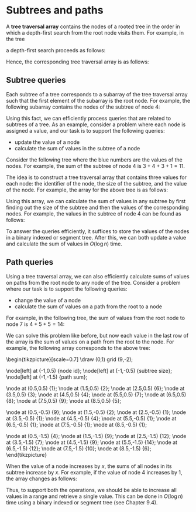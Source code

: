 # Subtrees and paths

A **tree traversal array** contains the nodes of a rooted tree
in the order in which a depth-first search
from the root node visits them.
For example, in the tree

<script type="text/tikz">
\begin{tikzpicture}[scale=0.9]
\node[draw, circle] (1) at (0,3) {1};
\node[draw, circle] (2) at (-3,1) {2};
\node[draw, circle] (3) at (-1,1) {3};
\node[draw, circle] (4) at (1,1) {4};
\node[draw, circle] (5) at (3,1) {5};
\node[draw, circle] (6) at (-3,-1) {6};
\node[draw, circle] (7) at (-0.5,-1) {7};
\node[draw, circle] (8) at (1,-1) {8};
\node[draw, circle] (9) at (2.5,-1) {9};

\path[draw,thick,-] (1) -- (2);
\path[draw,thick,-] (1) -- (3);
\path[draw,thick,-] (1) -- (4);
\path[draw,thick,-] (1) -- (5);
\path[draw,thick,-] (2) -- (6);
\path[draw,thick,-] (4) -- (7);
\path[draw,thick,-] (4) -- (8);
\path[draw,thick,-] (4) -- (9);
\end{tikzpicture}
</script>

a depth-first search proceeds as follows:

<script type="text/tikz">
\begin{tikzpicture}[scale=0.9]
\node[draw, circle] (1) at (0,3) {1};
\node[draw, circle] (2) at (-3,1) {2};
\node[draw, circle] (3) at (-1,1) {3};
\node[draw, circle] (4) at (1,1) {4};
\node[draw, circle] (5) at (3,1) {5};
\node[draw, circle] (6) at (-3,-1) {6};
\node[draw, circle] (7) at (-0.5,-1) {7};
\node[draw, circle] (8) at (1,-1) {8};
\node[draw, circle] (9) at (2.5,-1) {9};

\path[draw,thick,-] (1) -- (2);
\path[draw,thick,-] (1) -- (3);
\path[draw,thick,-] (1) -- (4);
\path[draw,thick,-] (1) -- (5);
\path[draw,thick,-] (2) -- (6);
\path[draw,thick,-] (4) -- (7);
\path[draw,thick,-] (4) -- (8);
\path[draw,thick,-] (4) -- (9);


\path[draw=red,thick,->,line width=2pt] (1) edge [bend right=15] (2);
\path[draw=red,thick,->,line width=2pt] (2) edge [bend right=15] (6);
\path[draw=red,thick,->,line width=2pt] (6) edge [bend right=15] (2);
\path[draw=red,thick,->,line width=2pt] (2) edge [bend right=15] (1);
\path[draw=red,thick,->,line width=2pt] (1) edge [bend right=15] (3);
\path[draw=red,thick,->,line width=2pt] (3) edge [bend right=15] (1);
\path[draw=red,thick,->,line width=2pt] (1) edge [bend right=15] (4);
\path[draw=red,thick,->,line width=2pt] (4) edge [bend right=15] (7);
\path[draw=red,thick,->,line width=2pt] (7) edge [bend right=15] (4);
\path[draw=red,thick,->,line width=2pt] (4) edge [bend right=15] (8);
\path[draw=red,thick,->,line width=2pt] (8) edge [bend right=15] (4);
\path[draw=red,thick,->,line width=2pt] (4) edge [bend right=15] (9);
\path[draw=red,thick,->,line width=2pt] (9) edge [bend right=15] (4);
\path[draw=red,thick,->,line width=2pt] (4) edge [bend right=15] (1);
\path[draw=red,thick,->,line width=2pt] (1) edge [bend right=15] (5);
\path[draw=red,thick,->,line width=2pt] (5) edge [bend right=15] (1);

\end{tikzpicture}
</script>

Hence, the corresponding tree traversal array is as follows:

<script type="text/tikz">
\begin{tikzpicture}[scale=0.7]
\draw (0,0) grid (9,1);

\node at (0.5,0.5) {1};
\node at (1.5,0.5) {2};
\node at (2.5,0.5) {6};
\node at (3.5,0.5) {3};
\node at (4.5,0.5) {4};
\node at (5.5,0.5) {7};
\node at (6.5,0.5) {8};
\node at (7.5,0.5) {9};
\node at (8.5,0.5) {5};
% 
% \footnotesize
% \node at (0.5,1.4) {1};
% \node at (1.5,1.4) {2};
% \node at (2.5,1.4) {3};
% \node at (3.5,1.4) {4};
% \node at (4.5,1.4) {5};
% \node at (5.5,1.4) {6};
% \node at (6.5,1.4) {7};
% \node at (7.5,1.4) {8};
% \node at (8.5,1.4) {9};
\end{tikzpicture}
</script>

## Subtree queries

Each subtree of a tree corresponds to a subarray
of the tree traversal array such that
the first element of the subarray is the root node.
For example, the following subarray contains the
nodes of the subtree of node $4$:

<script type="text/tikz">
\begin{tikzpicture}[scale=0.7]
\fill[color=lightgray] (4,0) rectangle (8,1);
\draw (0,0) grid (9,1);

\node at (0.5,0.5) {1};
\node at (1.5,0.5) {2};
\node at (2.5,0.5) {6};
\node at (3.5,0.5) {3};
\node at (4.5,0.5) {4};
\node at (5.5,0.5) {7};
\node at (6.5,0.5) {8};
\node at (7.5,0.5) {9};
\node at (8.5,0.5) {5};
% 
% \footnotesize
% \node at (0.5,1.4) {1};
% \node at (1.5,1.4) {2};
% \node at (2.5,1.4) {3};
% \node at (3.5,1.4) {4};
% \node at (4.5,1.4) {5};
% \node at (5.5,1.4) {6};
% \node at (6.5,1.4) {7};
% \node at (7.5,1.4) {8};
% \node at (8.5,1.4) {9};
\end{tikzpicture}
</script>

Using this fact, we can efficiently process queries
that are related to subtrees of a tree.
As an example, consider a problem where each node
is assigned a value, and our task is to support
the following queries:

- update the value of a node
- calculate the sum of values in the subtree of a node

Consider the following tree where the blue numbers
are the values of the nodes.
For example, the sum of the subtree of node $4$
is $3+4+3+1=11$.

<script type="text/tikz">
\begin{tikzpicture}[scale=0.9]
\node[draw, circle] (1) at (0,3) {1};
\node[draw, circle] (2) at (-3,1) {2};
\node[draw, circle] (3) at (-1,1) {3};
\node[draw, circle] (4) at (1,1) {4};
\node[draw, circle] (5) at (3,1) {5};
\node[draw, circle] (6) at (-3,-1) {6};
\node[draw, circle] (7) at (-0.5,-1) {7};
\node[draw, circle] (8) at (1,-1) {8};
\node[draw, circle] (9) at (2.5,-1) {9};

\path[draw,thick,-] (1) -- (2);
\path[draw,thick,-] (1) -- (3);
\path[draw,thick,-] (1) -- (4);
\path[draw,thick,-] (1) -- (5);
\path[draw,thick,-] (2) -- (6);
\path[draw,thick,-] (4) -- (7);
\path[draw,thick,-] (4) -- (8);
\path[draw,thick,-] (4) -- (9);

\node[color=blue] at (0,3+0.65) {2};
\node[color=blue] at (-3-0.65,1) {3};
\node[color=blue] at (-1-0.65,1) {5};
\node[color=blue] at (1+0.65,1) {3};
\node[color=blue] at (3+0.65,1) {1};
\node[color=blue] at (-3,-1-0.65) {4};
\node[color=blue] at (-0.5,-1-0.65) {4};
\node[color=blue] at (1,-1-0.65) {3};
\node[color=blue] at (2.5,-1-0.65) {1};
\end{tikzpicture}
</script>

The idea is to construct a tree traversal array that contains
three values for each node: the identifier of the node,
the size of the subtree, and the value of the node.
For example, the array for the above tree is as follows:

<script type="text/tikz">
\begin{tikzpicture}[scale=0.7]
\draw (0,1) grid (9,-2);

\node[left] at (-1,0.5) {node id};
\node[left] at (-1,-0.5) {subtree size};
\node[left] at (-1,-1.5) {node value};

\node at (0.5,0.5) {1};
\node at (1.5,0.5) {2};
\node at (2.5,0.5) {6};
\node at (3.5,0.5) {3};
\node at (4.5,0.5) {4};
\node at (5.5,0.5) {7};
\node at (6.5,0.5) {8};
\node at (7.5,0.5) {9};
\node at (8.5,0.5) {5};

\node at (0.5,-0.5) {9};
\node at (1.5,-0.5) {2};
\node at (2.5,-0.5) {1};
\node at (3.5,-0.5) {1};
\node at (4.5,-0.5) {4};
\node at (5.5,-0.5) {1};
\node at (6.5,-0.5) {1};
\node at (7.5,-0.5) {1};
\node at (8.5,-0.5) {1};

\node at (0.5,-1.5) {2};
\node at (1.5,-1.5) {3};
\node at (2.5,-1.5) {4};
\node at (3.5,-1.5) {5};
\node at (4.5,-1.5) {3};
\node at (5.5,-1.5) {4};
\node at (6.5,-1.5) {3};
\node at (7.5,-1.5) {1};
\node at (8.5,-1.5) {1};
% 
% \footnotesize
% \node at (0.5,1.4) {1};
% \node at (1.5,1.4) {2};
% \node at (2.5,1.4) {3};
% \node at (3.5,1.4) {4};
% \node at (4.5,1.4) {5};
% \node at (5.5,1.4) {6};
% \node at (6.5,1.4) {7};
% \node at (7.5,1.4) {8};
% \node at (8.5,1.4) {9};
\end{tikzpicture}
</script>

Using this array, we can calculate the sum of values
in any subtree by first finding out the size of the subtree
and then the values of the corresponding nodes.
For example, the values in the subtree of node $4$
can be found as follows:

<script type="text/tikz">
\begin{tikzpicture}[scale=0.7]
\fill[color=lightgray] (4,1) rectangle (5,0);
\fill[color=lightgray] (4,0) rectangle (5,-1);
\fill[color=lightgray] (4,-1) rectangle (8,-2);
\draw (0,1) grid (9,-2);

\node[left] at (-1,0.5) {node id};
\node[left] at (-1,-0.5) {subtree size};
\node[left] at (-1,-1.5) {node value};

\node at (0.5,0.5) {1};
\node at (1.5,0.5) {2};
\node at (2.5,0.5) {6};
\node at (3.5,0.5) {3};
\node at (4.5,0.5) {4};
\node at (5.5,0.5) {7};
\node at (6.5,0.5) {8};
\node at (7.5,0.5) {9};
\node at (8.5,0.5) {5};

\node at (0.5,-0.5) {9};
\node at (1.5,-0.5) {2};
\node at (2.5,-0.5) {1};
\node at (3.5,-0.5) {1};
\node at (4.5,-0.5) {4};
\node at (5.5,-0.5) {1};
\node at (6.5,-0.5) {1};
\node at (7.5,-0.5) {1};
\node at (8.5,-0.5) {1};

\node at (0.5,-1.5) {2};
\node at (1.5,-1.5) {3};
\node at (2.5,-1.5) {4};
\node at (3.5,-1.5) {5};
\node at (4.5,-1.5) {3};
\node at (5.5,-1.5) {4};
\node at (6.5,-1.5) {3};
\node at (7.5,-1.5) {1};
\node at (8.5,-1.5) {1};
% 
% \footnotesize
% \node at (0.5,1.4) {1};
% \node at (1.5,1.4) {2};
% \node at (2.5,1.4) {3};
% \node at (3.5,1.4) {4};
% \node at (4.5,1.4) {5};
% \node at (5.5,1.4) {6};
% \node at (6.5,1.4) {7};
% \node at (7.5,1.4) {8};
% \node at (8.5,1.4) {9};
\end{tikzpicture}
</script>

To answer the queries efficiently,
it suffices to store the values of the
nodes in a binary indexed or segment tree.
After this, we can both update a value
and calculate the sum of values in $O(\log n)$ time.

## Path queries

Using a tree traversal array, we can also efficiently
calculate sums of values on
paths from the root node to any
node of the tree.
Consider a problem where our task
is to support the following queries:

- change the value of a node
- calculate the sum of values on a path from the root to a node

For example, in the following tree,
the sum of values from the root node to node 7 is
$4+5+5=14$:

<script type="text/tikz">
\begin{tikzpicture}[scale=0.9]
\node[draw, circle] (1) at (0,3) {1};
\node[draw, circle] (2) at (-3,1) {2};
\node[draw, circle] (3) at (-1,1) {3};
\node[draw, circle] (4) at (1,1) {4};
\node[draw, circle] (5) at (3,1) {5};
\node[draw, circle] (6) at (-3,-1) {6};
\node[draw, circle] (7) at (-0.5,-1) {7};
\node[draw, circle] (8) at (1,-1) {8};
\node[draw, circle] (9) at (2.5,-1) {9};

\path[draw,thick,-] (1) -- (2);
\path[draw,thick,-] (1) -- (3);
\path[draw,thick,-] (1) -- (4);
\path[draw,thick,-] (1) -- (5);
\path[draw,thick,-] (2) -- (6);
\path[draw,thick,-] (4) -- (7);
\path[draw,thick,-] (4) -- (8);
\path[draw,thick,-] (4) -- (9);

\node[color=blue] at (0,3+0.65) {4};
\node[color=blue] at (-3-0.65,1) {5};
\node[color=blue] at (-1-0.65,1) {3};
\node[color=blue] at (1+0.65,1) {5};
\node[color=blue] at (3+0.65,1) {2};
\node[color=blue] at (-3,-1-0.65) {3};
\node[color=blue] at (-0.5,-1-0.65) {5};
\node[color=blue] at (1,-1-0.65) {3};
\node[color=blue] at (2.5,-1-0.65) {1};
\end{tikzpicture}
</script>

We can solve this problem like before,
but now each value in the last row of the array is the sum of values
on a path from the root to the node.
For example, the following array corresponds to the above tree:

\begin{tikzpicture}[scale=0.7]
\draw (0,1) grid (9,-2);

\node[left] at (-1,0.5) {node id};
\node[left] at (-1,-0.5) {subtree size};
\node[left] at (-1,-1.5) {path sum};

\node at (0.5,0.5) {1};
\node at (1.5,0.5) {2};
\node at (2.5,0.5) {6};
\node at (3.5,0.5) {3};
\node at (4.5,0.5) {4};
\node at (5.5,0.5) {7};
\node at (6.5,0.5) {8};
\node at (7.5,0.5) {9};
\node at (8.5,0.5) {5};

\node at (0.5,-0.5) {9};
\node at (1.5,-0.5) {2};
\node at (2.5,-0.5) {1};
\node at (3.5,-0.5) {1};
\node at (4.5,-0.5) {4};
\node at (5.5,-0.5) {1};
\node at (6.5,-0.5) {1};
\node at (7.5,-0.5) {1};
\node at (8.5,-0.5) {1};

\node at (0.5,-1.5) {4};
\node at (1.5,-1.5) {9};
\node at (2.5,-1.5) {12};
\node at (3.5,-1.5) {7};
\node at (4.5,-1.5) {9};
\node at (5.5,-1.5) {14};
\node at (6.5,-1.5) {12};
\node at (7.5,-1.5) {10};
\node at (8.5,-1.5) {6};
\end{tikzpicture}

When the value of a node increases by $x$,
the sums of all nodes in its subtree increase by $x$.
For example, if the value of node 4 increases by 1,
the array changes as follows:


<script type="text/tikz">
\begin{tikzpicture}[scale=0.7]
\fill[color=lightgray] (4,-1) rectangle (8,-2);
\draw (0,1) grid (9,-2);

\node[left] at (-1,0.5) {node id};
\node[left] at (-1,-0.5) {subtree size};
\node[left] at (-1,-1.5) {path sum};

\node at (0.5,0.5) {1};
\node at (1.5,0.5) {2};
\node at (2.5,0.5) {6};
\node at (3.5,0.5) {3};
\node at (4.5,0.5) {4};
\node at (5.5,0.5) {7};
\node at (6.5,0.5) {8};
\node at (7.5,0.5) {9};
\node at (8.5,0.5) {5};

\node at (0.5,-0.5) {9};
\node at (1.5,-0.5) {2};
\node at (2.5,-0.5) {1};
\node at (3.5,-0.5) {1};
\node at (4.5,-0.5) {4};
\node at (5.5,-0.5) {1};
\node at (6.5,-0.5) {1};
\node at (7.5,-0.5) {1};
\node at (8.5,-0.5) {1};

\node at (0.5,-1.5) {4};
\node at (1.5,-1.5) {9};
\node at (2.5,-1.5) {12};
\node at (3.5,-1.5) {7};
\node at (4.5,-1.5) {10};
\node at (5.5,-1.5) {15};
\node at (6.5,-1.5) {13};
\node at (7.5,-1.5) {11};
\node at (8.5,-1.5) {6};
\end{tikzpicture}
</script>

Thus, to support both the operations,
we should be able to increase all values
in a range and retrieve a single value.
This can be done in $O(\log n)$ time
using a binary indexed
or segment tree (see Chapter 9.4).
